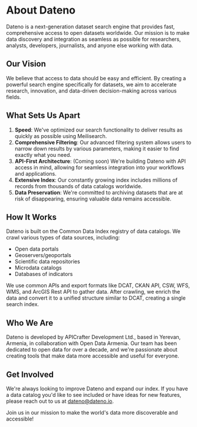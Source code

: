 # About Dateno

Dateno is a next-generation dataset search engine that provides fast, comprehensive access to open datasets worldwide. Our mission is to make data discovery and integration as seamless as possible for researchers, analysts, developers, journalists, and anyone else working with data.

## Our Vision

We believe that access to data should be easy and efficient. By creating a powerful search engine specifically for datasets, we aim to accelerate research, innovation, and data-driven decision-making across various fields.

## What Sets Us Apart

1. **Speed**: We've optimized our search functionality to deliver results as quickly as possible using Meilisearch.
2. **Comprehensive Filtering**: Our advanced filtering system allows users to narrow down results by various parameters, making it easier to find exactly what you need.
3. **API-First Architecture**: (Coming soon) We're building Dateno with API access in mind, allowing for seamless integration into your workflows and applications.
4. **Extensive Index**: Our constantly growing index includes millions of records from thousands of data catalogs worldwide.
5. **Data Preservation**: We're committed to archiving datasets that are at risk of disappearing, ensuring valuable data remains accessible.

## How It Works

Dateno is built on the Common Data Index registry of data catalogs. We crawl various types of data sources, including:

- Open data portals
- Geoservers/geoportals
- Scientific data repositories
- Microdata catalogs
- Databases of indicators

We use common APIs and export formats like DCAT, CKAN API, CSW, WFS, WMS, and ArcGIS Rest API to gather data. After crawling, we enrich the data and convert it to a unified structure similar to DCAT, creating a single search index.

## Who We Are

Dateno is developed by APICrafter Development Ltd., based in Yerevan, Armenia, in collaboration with Open Data Armenia. Our team has been dedicated to open data for over a decade, and we're passionate about creating tools that make data more accessible and useful for everyone.

## Get Involved

We're always looking to improve Dateno and expand our index. If you have a data catalog you'd like to see included or have ideas for new features, please reach out to us at <dateno@dateno.io>.

Join us in our mission to make the world's data more discoverable and accessible!
